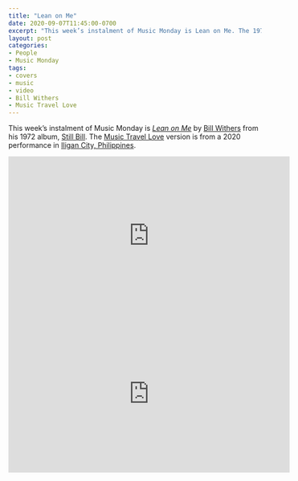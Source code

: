 ```yaml
---
title: "Lean on Me"
date: 2020-09-07T11:45:00-0700
excerpt: "This week’s instalment of Music Monday is Lean on Me. The 1972 Bill Withers original and a 2020 cover by Music Travel Love."
layout: post
categories:
- People
- Music Monday
tags:
- covers
- music
- video
- Bill Withers
- Music Travel Love
---
```

This week’s instalment of Music Monday is [_Lean on Me_](https://en.wikipedia.org/wiki/Lean_on_Me_(song)) by
[Bill Withers](http://billwithers.com/) from his 1972 album,
[Still Bill](https://en.wikipedia.org/wiki/Still_Bill). The [Music Travel Love](https://www.musictravellove.com/)
version is from a 2020 performance in [Iligan City, Philippines](https://en.wikipedia.org/wiki/Iligan).

<div class="video-container">
<iframe width="560" height="315" src="https://www.youtube.com/embed/fOZ-MySzAac" frameborder="0" allowfullscreen title="Video: Lean on Me by Bill Withers"></iframe>
</div>

<div class="video-container">
<iframe width="560" height="315" src="https://www.youtube.com/embed/MiQoz_YYNg8" frameborder="0" allowfullscreen title="Video: Lean on Me by Music Travel Love"></iframe>
</div>
